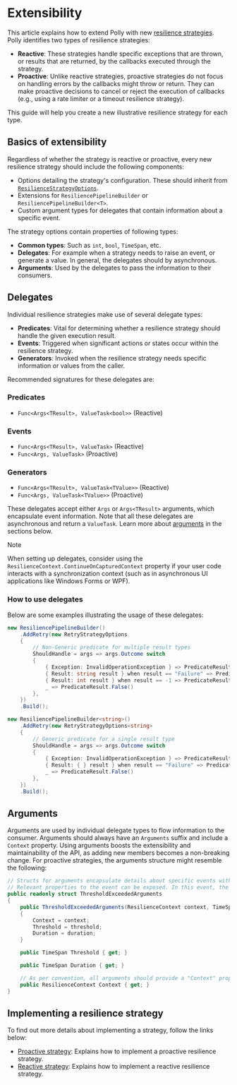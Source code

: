 # Extensibility

This article explains how to extend Polly with new [resilience strategies](../strategies/index.md). Polly identifies two types of resilience strategies:

- **Reactive**: These strategies handle specific exceptions that are thrown, or results that are returned, by the callbacks executed through the strategy.
- **Proactive**: Unlike reactive strategies, proactive strategies do not focus on handling errors by the callbacks might throw or return. They can make proactive decisions to cancel or reject the execution of callbacks (e.g., using a rate limiter or a timeout resilience strategy).

This guide will help you create a new illustrative resilience strategy for each type.

## Basics of extensibility

Regardless of whether the strategy is reactive or proactive, every new resilience strategy should include the following components:

- Options detailing the strategy's configuration. These should inherit from [`ResilienceStrategyOptions`](xref:Polly.ResilienceStrategyOptions).
- Extensions for `ResiliencePipelineBuilder` or `ResiliencePipelineBuilder<T>`.
- Custom argument types for delegates that contain information about a specific event.

The strategy options contain properties of following types:

- **Common types**: Such as `int`, `bool`, `TimeSpan`, etc.
- **Delegates**: For example when a strategy needs to raise an event, or generate a value. In general, the delegates should by asynchronous.
- **Arguments**: Used by the delegates to pass the information to their consumers.

## Delegates

Individual resilience strategies make use of several delegate types:

- **Predicates**: Vital for determining whether a resilience strategy should handle the given execution result.
- **Events**: Triggered when significant actions or states occur within the resilience strategy.
- **Generators**: Invoked when the resilience strategy needs specific information or values from the caller.

Recommended signatures for these delegates are:

### Predicates

- `Func<Args<TResult>, ValueTask<bool>>` (Reactive)

### Events

- `Func<Args<TResult>, ValueTask>` (Reactive)
- `Func<Args, ValueTask>` (Proactive)

### Generators

- `Func<Args<TResult>, ValueTask<TValue>>` (Reactive)
- `Func<Args, ValueTask<TValue>>` (Proactive)

These delegates accept either `Args` or `Args<TResult>` arguments, which encapsulate event information. Note that all these delegates are asynchronous and return a `ValueTask`. Learn more about [arguments](#arguments) in the sections below.

> [!NOTE]
> When setting up delegates, consider using the `ResilienceContext.ContinueOnCapturedContext` property if your user code interacts with a synchronization context (such as in asynchronous UI applications like Windows Forms or WPF).

### How to use delegates

Below are some examples illustrating the usage of these delegates:

<!-- snippet: delegate-usage -->
```cs
new ResiliencePipelineBuilder()
    .AddRetry(new RetryStrategyOptions
    {
        // Non-Generic predicate for multiple result types
        ShouldHandle = args => args.Outcome switch
        {
            { Exception: InvalidOperationException } => PredicateResult.True(),
            { Result: string result } when result == "Failure" => PredicateResult.True(),
            { Result: int result } when result == -1 => PredicateResult.True(),
            _ => PredicateResult.False()
        },
    })
    .Build();

new ResiliencePipelineBuilder<string>()
    .AddRetry(new RetryStrategyOptions<string>
    {
        // Generic predicate for a single result type
        ShouldHandle = args => args.Outcome switch
        {
            { Exception: InvalidOperationException } => PredicateResult.True(),
            { Result: { } result } when result == "Failure" => PredicateResult.True(),
            _ => PredicateResult.False()
        },
    })
    .Build();
```
<!-- endSnippet -->

## Arguments

Arguments are used by individual delegate types to flow information to the consumer. Arguments should always have an `Arguments` suffix and include a `Context` property. Using arguments boosts the extensibility and maintainability of the API, as adding new members becomes a non-breaking change.  For proactive strategies, the arguments structure might resemble the following:

<!-- snippet: ext-proactive-args -->
```cs
// Structs for arguments encapsulate details about specific events within the resilience strategy.
// Relevant properties to the event can be exposed. In this event, the actual execution time and the exceeded threshold are included.
public readonly struct ThresholdExceededArguments
{
    public ThresholdExceededArguments(ResilienceContext context, TimeSpan threshold, TimeSpan duration)
    {
        Context = context;
        Threshold = threshold;
        Duration = duration;
    }

    public TimeSpan Threshold { get; }

    public TimeSpan Duration { get; }

    // As per convention, all arguments should provide a "Context" property.
    public ResilienceContext Context { get; }
}
```
<!-- endSnippet -->

## Implementing a resilience strategy

To find out more details about implementing a strategy, follow the links below:

- [Proactive strategy](proactive-strategy.md): Explains how to implement a proactive resilience strategy.
- [Reactive strategy](reactive-strategy.md): Explains how to implement a reactive resilience strategy.
